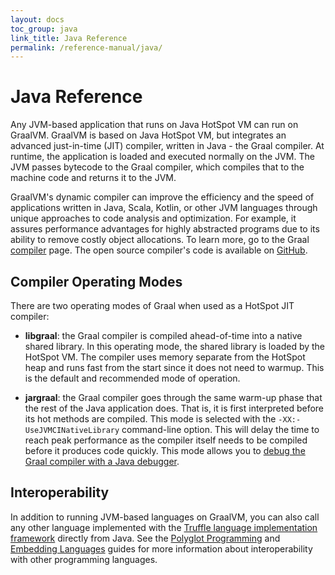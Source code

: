 ```yaml
---
layout: docs
toc_group: java
link_title: Java Reference
permalink: /reference-manual/java/
---
```


# Java Reference

Any JVM-based application that runs on Java HotSpot VM can run on GraalVM.
GraalVM is based on Java HotSpot VM, but integrates an advanced just-in-time (JIT) compiler, written in Java - the Graal compiler.
At runtime, the application is loaded and executed normally on the JVM.
The JVM passes bytecode to the Graal compiler, which compiles that to the machine code and returns it to the JVM.

GraalVM's dynamic compiler can improve the efficiency and the speed of applications written in Java, Scala, Kotlin, or other JVM languages through unique approaches to code analysis and optimization.
For example, it assures performance advantages for highly abstracted programs due to its ability to remove costly object allocations.
To learn more, go to the Graal [compiler](compiler.md) page.
The open source compiler's code is available on [GitHub](https://github.com/oracle/graal/tree/master/compiler).

## Compiler Operating Modes

There are two operating modes of Graal when used as a HotSpot JIT compiler:
- **libgraal**: the Graal compiler is compiled ahead-of-time into a native shared library.
In this operating mode, the shared library is loaded by the HotSpot VM.
The compiler uses memory separate from the HotSpot heap and runs fast from the start since it does not need to warmup.
This is the default and recommended mode of operation.

- **jargraal**: the Graal compiler goes through the same warm-up phase that the rest of the Java application does. That is, it is first interpreted before its hot methods are compiled.
This mode is selected with the `-XX:-UseJVMCINativeLibrary` command-line option.
This will delay the time to reach peak performance as the compiler itself needs to be compiled before it produces code quickly.
This mode allows you to [debug the Graal compiler with a Java debugger](Operations.md#troubleshooting-the-graalvm-compiler).

## Interoperability

In addition to running JVM-based languages on GraalVM, you can also call any other language implemented with the [Truffle language implementation framework](../../../truffle/docs/README.md) directly from Java.
See the [Polyglot Programming](../polyglot-programming.md) and [Embedding Languages](../embedding/embed-languages.md) guides for more information about interoperability with other programming languages.
